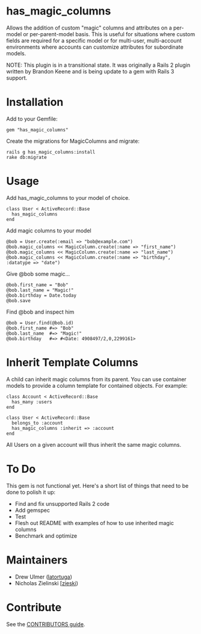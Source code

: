 has_magic_columns
===============

Allows the addition of custom "magic" columns and attributes on a per-model
or per-parent-model basis. This is useful for situations where custom fields are
required for a specific model or for multi-user, multi-account environments where
accounts can customize attributes for subordinate models.

NOTE: This plugin is in a transitional state. It was originally a Rails 2
plugin written by Brandon Keene and is being update to a gem with Rails 3
support.

Installation
============

Add to your Gemfile:

    gem "has_magic_columns"

Create the migrations for MagicColumns and migrate:

    rails g has_magic_columns:install
    rake db:migrate

Usage
=====

Add has_magic_columns to your model of choice.

    class User < ActiveRecord::Base
      has_magic_columns
    end

Add magic columns to your model

    @bob = User.create(:email => "bob@example.com")
    @bob.magic_columns << MagicColumn.create(:name => "first_name")
    @bob.magic_columns << MagicColumn.create(:name => "last_name")
    @bob.magic_columns << MagicColumn.create(:name => "birthday", :datatype => "date")
    
Give @bob some magic...

    @bob.first_name = "Bob"
    @bob.last_name = "Magic!"
    @bob.birthday = Date.today
    @bob.save

Find @bob and inspect him

    @bob = User.find(@bob.id)
    @bob.first_name	#=> "Bob"
    @bob.last_name	#=> "Magic!"
    @bob.birthday	#=> #<Date: 4908497/2,0,2299161>

Inherit Template Columns
========================

A child can inherit magic columns from its parent. You can use container models
to provide a column template for contained objects. For example:

    class Account < ActiveRecord::Base
      has_many :users
    end

    class User < ActiveRecord::Base
      belongs_to :account
      has_magic_columns :inherit => :account
    end

All Users on a given account will thus inherit the same magic columns.

To Do
=====

This gem is not functional yet. Here's a short list of things that need to be
done to polish it up:

* Find and fix unsupported Rails 2 code
* Add gemspec
* Test
* Flesh out README with examples of how to use inherited magic columns
* Benchmark and optimize

Maintainers
===========

* Drew Ulmer ([latortuga](http://github.com/latortuga))
* Nicholas Zielinski [[zieski](http://github.com/zieski))

Contribute
==========
See the [CONTRIBUTORS guide](http://github.com/latortuga/has_magic_columns/CONTRIBUTORS.md).

